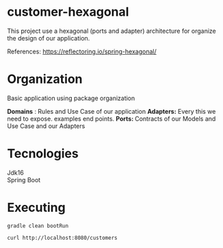 # customer-hexagonal

This project use a hexagonal (ports and adapter) architecture for organize the design of our application.

References: https://reflectoring.io/spring-hexagonal/

# Organization

Basic application using package organization

<b>Domains</b> : Rules and Use Case of our application
<b>Adapters:</b>  Every this we need to expose. examples end points.
<b>Ports: </b> Contracts of our Models and Use Case and our Adapters 

# Tecnologies

Jdk16<br>
Spring Boot<br> 

# Executing

`gradle clean bootRun`

`curl http://localhost:8080/customers`

